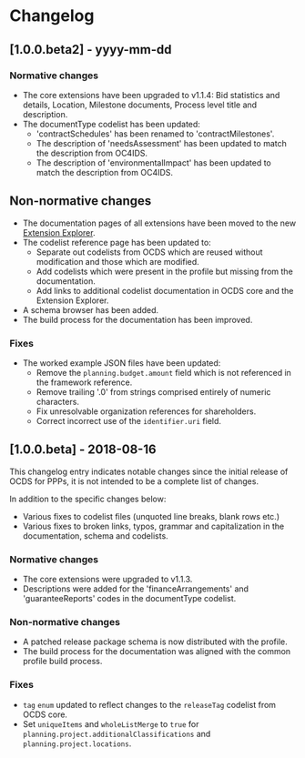 # Changelog

## [1.0.0.beta2] - yyyy-mm-dd

### Normative changes

* The core extensions have been upgraded to v1.1.4: Bid statistics and details, Location, Milestone documents, Process level title and description.
* The documentType codelist has been updated:
  * 'contractSchedules' has been renamed to 'contractMilestones'.
  * The description of 'needsAssessment' has been updated to match the description from OC4IDS.
  * The description of 'environmentalImpact' has been updated to match the description from OC4IDS.

## Non-normative changes

* The documentation pages of all extensions have been moved to the new [Extension Explorer](https://extensions.open-contracting.org/).
* The codelist reference page has been updated to:
  * Separate out codelists from OCDS which are reused without modification and those which are modified.
  * Add codelists which were present in the profile but missing from the documentation.
  * Add links to additional codelist documentation in OCDS core and the Extension Explorer.
* A schema browser has been added.
* The build process for the documentation has been improved.

### Fixes

* The worked example JSON files have been updated:
  * Remove the `planning.budget.amount` field which is not referenced in the framework reference.
  * Remove trailing '.0' from strings comprised entirely of numeric characters.
  * Fix unresolvable organization references for shareholders.
  * Correct incorrect use of the `identifier.uri` field.

## [1.0.0.beta] - 2018-08-16

This changelog entry indicates notable changes since the initial release of OCDS for PPPs, it is not intended to be a complete list of changes.

In addition to the specific changes below:

* Various fixes to codelist files (unquoted line breaks, blank rows etc.)
* Various fixes to broken links, typos, grammar and capitalization in the documentation, schema and codelists.

### Normative changes

* The core extensions were upgraded to v1.1.3.
* Descriptions were added for the 'financeArrangements' and 'guaranteeReports' codes in the documentType codelist.

### Non-normative changes

* A patched release package schema is now distributed with the profile.
* The build process for the documentation was aligned with the common profile build process.

### Fixes

* `tag` `enum` updated to reflect changes to the `releaseTag` codelist from OCDS core.
* Set `uniqueItems` and `wholeListMerge` to `true` for `planning.project.additionalClassifications` and `planning.project.locations`.
